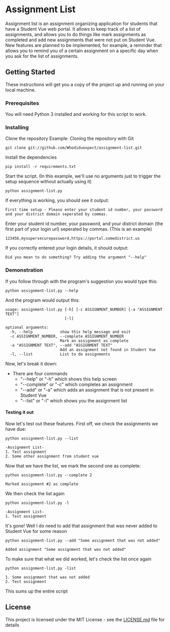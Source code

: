 # Assignment List

Assignment list is an assignment organizing application for students that have a Student Vue web portal. It allows to keep track of a list of assignments, and allows you to do things like mark assignments as completed and add new assignments that were not put on Student Vue. New features are planned to be implemented, for example, a reminder that allows you to remind you of a certain assignment on a specific day when you ask for the list of assignments.

## Getting Started

These instructions will get you a copy of the project up and running on your local machine.

### Prerequisites

You will need Python 3 installed and working for this script to work.

### Installing

Clone the repository
Example: Cloning the repository with Git
```
git clone git://github.com/Whodiduexpect/assignment-list.git
```

Install the dependencies

```
pip install -r requirements.txt
```

Start the script. (In this example, we'll use no arguments just to trigger the setup sequence without actually using it)

```
python assignment-list.py
```

If everything is working, you should see it output:
```
First time setup - Please enter your student id number, your password and your district domain seperated by commas.
```
Enter your student id number, your password, and your district domain (the first part of your login url) seperated by commas.
(This is an example)
```
123456,mysupersecurepassword,https://portal.somedistrict.us
```
If you correctly entered your login details, it should output:
```
Did you mean to do something? Try adding the argument "--help"
```
### Demonstration
If you follow through with the program's suggestion you would type this:
```
python assignment-list.py --help
```
And the program would output this:
```
usage: assignment-list.py [-h] [-c ASSIGNMENT_NUMBER] [-a "ASSIGNMENT TEXT"]
                          [-l]

optional arguments:
  -h, --help            show this help message and exit
  -c ASSIGNMENT_NUMBER, --complete ASSIGNMENT_NUMBER
                        Mark an assignment as complete
  -a "ASSIGNMENT TEXT", --add "ASSIGNMENT TEXT"
                        Add an assignment not found in Student Vue
  -l, --list            List to do assignments
```
Now, let's break it down:
* There are four commands
	- "--help" or "-h" which shows this help screen
	- "--complete" or "-c" which completes an assignment
	- "--add" or "-a" which adds an assignment that is not present in Student Vue
	- "--list" or "-l" which shows you the assignment list
#### Testing it out
Now let's test out these features.
First off, we check the assignments we have due:
```
python assignment-list.py --list
```
```
-Assignment List-
1. Test assignment
2. Some other assignment from student vue
```
Now that we have the list, we mark the second one as complete:
```
python assignment-list.py --complete 2
```
```
Marked assignment #2 as complete
```
We then check the list again
```
python assignment-list.py -l
```
```
-Assignment List-
1. Test assignment
```
It's gone! Well I do need to add that assignment that was never added to Student Vue for some reason
```
python assignment-list.py --add "Some assignment that was not added"
```
```
Added assignment "Some assignment that was not added"
```
To make sure that what we did worked, let's check the list once again
```
python assignment-list.py -list
```
```
1. Some assignment that was not added
2. Test assignment
```
This sums up the entire script

## License

This project is licensed under the MIT License - see the [LICENSE.md](LICENSE.md) file for details
